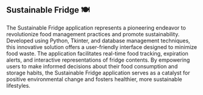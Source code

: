 ## Sustainable Fridge 🍽
The Sustainable Fridge application represents a pioneering endeavor to revolutionize food management practices and promote sustainability. Developed using Python, Tkinter, and database management techniques, this innovative solution offers a user-friendly interface designed to minimize food waste. The application facilitates real-time food tracking, expiration alerts, and interactive representations of fridge contents. By empowering users to make informed decisions about their food consumption and storage habits, the Sustainable Fridge application serves as a catalyst for positive environmental change and fosters healthier, more sustainable lifestyles.
